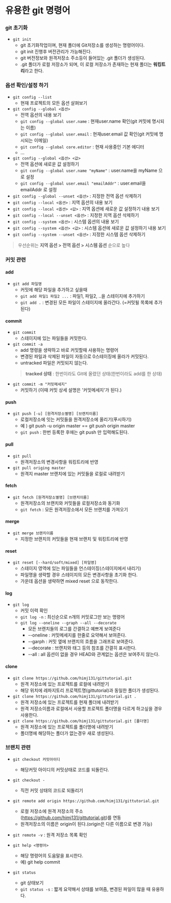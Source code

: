 #  유용한 git 명령어

### git 초기화
- `git init` 
    - git 초기화작업이며, 현재 폴더에 Git저장소를 생성하는 명령어이다.
    - git init 진행후 버전관리가 가능해진다.
    - git 버전정보와 원격저장소 주소등이 들어있는 .git 폴더가 생성된다.
    - .git 폴더가 로컬 저장소가 되며, 이 로컬 저장소가 존재하는 현재 폴더는 **워킹트리**라고 한다.
    
### 옵션 확인/설정 하기
- `git config --list` 
   - 현재 프로젝트의 모든 옵션 살펴보기  
- `git config --global <옵션> ` 
    - 전역 옵션의 내용 보기  
    - `git config --global user.name` : 현재user.name 확인(git 커밋에 명시되는 이름)
    - `git config --global user.email` : 현재user.email 값 확인(git 커밋에 명시되는 이메일)
    - `git config --global core.editor` : 현재 사용중인 기본 에디터
    - ...
- `git config --global <옵션> <값> `
    - 전역 옵션에 새로운 값 설정하기
    - `git config --global user.name "myName"` : user.name을 myName 으로 설정
    - `git config --global user.email "emailAddr"` : user.email을 emailAddr 로 설정
- `git config --global --unset <옵션>` : 지정한 전역 옵션 삭제하기  
- `git config --local <옵션>` : 지역 옵션의 내용 보기  
- `git config --local <옵션> <값>` : 지역 옵션에 새로운 값 설정하기 내용 보기  
- `git config --local --unset <옵션>` : 지정한 지역 옵션 삭제하기  
- `git config --system <옵션>` : 시스템 옵션의 내용 보기  
- `git config --system <옵션> <값>` : 시스템 옵션에 새로운 값 설정하기 내용 보기  
- `git config --system --unset <옵션>` : 지정한 시스템 옵션 삭제하기
> 우선순위는 **지역 옵션 > 전역 옵션 > 시스템 옵션** 순으로 높다  

### 커밋 관련
#### add
- `git add 파일명` 
    - 커밋에 해당 파일을 추가하고 싶을때
    - `git add 파일1 파일2 ...` : 파일1, 파일2, ..을 스테이지에 추가하기
    - `git add .` : 변경된 모든 파일이 스테이지에 올라간다. (=커밋될 목록에 추가된다)
#### commit
- `git commit` 
    - 스테이지에 있는 파일들을 커밋한다.
- `git commit -a` 
    - add 명령을 생략하고 바로 커밋할때 사용하는 명령어
    - 변경된 파일과 삭제된 파일이 자동으로 0스테이징에 올라가 커밋된다.
    - untracked 파일은 커밋되지 않는다.
    > **tracked 상태** : 한번이라도 Git에 올렸던 상태(한번이라도 add를 한 상태)
- `git commit -m "커밋메세지"` 
    - 커밋하기 (이때 커밋 상세 설명은 '커밋메세지'가 된다.)
    
#### push
- `git push [-u] [원격저장소별명] [브랜치이름]`
    - 로컬저장소에 잇는 커밋들을 원격저장소에 올리기(푸시하기)
    - 예 ) git push -u origin master == git push origin master
    - `git push` : 한번 등록한 후에는 git push 만 입력해도된다.

#### pull
- `git pull`
    - 원격저장소의 변경사항을 워킹트리에 반영
- `git pull origing master` 
    - 원격지 master 브랜치에 있는 커밋들을 로컬로 내려받기

#### fetch
- `git fetch [원격저장소별명] [브랜치이름]`
    - 원격저장소의 브랜치와 커밋들을 로컬저장소와 동기화
    - `git fetch` : 모든 원격저장소에서 모든 브랜치를 가져오기
#### merge
- `git merge 브랜치이름` 
    - 지정한 브랜치의 커밋들을 현재 브랜치 및 워킹트리에 반영
#### reset
- `git reset [--hard/soft/mixed] [파일명]`
    - 스테이지 영역에 있는 파일들을 언스테이징(스테이지에서 내리기)
    - 파일명을 생략할 경우 스테이지의 모든 변경사항을 초기화 한다.
    - 가운데 옵션을 생략하면 mixed reset 으로 동작한다.

#### log
- `git log` 
    - 커밋 이력 확인
    - `git log -n` : 최신순으로 n개의 커밋로그만 보는 명령어
    - `git log --oneline --graph --all --decorate` 
        - 모든 브랜치들의 로그를 간결하고 예쁘게 보여준다
        - --oneline : 커밋메세지를 한줄로 요약해서 보여준다.
        - --garph : 커밋 옆에 브랜치의 흐름을 그래프로 보여준다.
        - --decorate : 브랜치와 태그 등의 참조를 간결히 표시한다.
        - --all : all 옵션이 없을 경우 HEAD와 관계없는 옵션은 보여주지 않는다.
#### clone
- `git clone https://github.com/himj131/gittutorial.git` 
    - 원격 저장소에 있는 프로젝트를 로컬에 내려받기
    - 해당 위치에 레파지토리 프로젝트명(gittutorial)과 동일한 폴더가 생성된다.
- `git clone https://github.com/himj131/gittutorial.git .` 
    - 원격 저장소에 있는 프로젝트를 현재 폴더에 내려받기
    - 원격 저장소이름과 로컬에서 사용할 프로젝트 폴더명을 다르게 하고싶을 경우 사용한다.
- `git clone https://github.com/himj131/gittutorial.git [폴더명]`
    - 원격 저장소에 있는 프로젝트를 폴더명에 내려받기
    - 폴더명에 해당하는 폴더가 없는경우 새로 생성된다.
    

### 브랜치 관련
- `git checkout 커밋아이디` 
    - 해당커밋 아이디의 커밋상태로 코드를 되돌린다.
- `git checkout -` 
    - 직전 커밋 상태의 코드로 되돌리기
- `git remote add origin https://github.com/himj131/gittutorial.git` 
    - 로컬 저장소에 원격 저장소의 주소(https://github.com/himj131/gittutorial.git)를 연동
    - 원격저장소의 이름은 origin이 된다.(origin은 다른 이름으로 변경 가능)
- `git remote -v` : 원격 저장소 목록 확인

- `git help <명령어>` 
    - 해당 명령어의 도움말을 표시한다.
    - 예) git help commit

- `git status`
    - git 상태보기
    - `git status -s` : 짧게 요약해서 상태를 보여줌, 변경된 파일이 많을 때 유용하다.